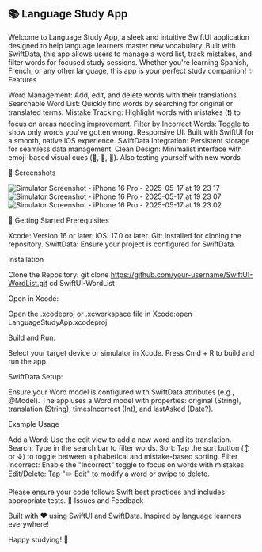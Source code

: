 📚 Language Study App
---
Welcome to Language Study App, a sleek and intuitive SwiftUI application designed to help language learners master new vocabulary. Built with SwiftData, this app allows users to manage a word list, track mistakes, and filter words for focused study sessions. Whether you're learning Spanish, French, or any other language, this app is your perfect study companion!
✨ Features

Word Management: Add, edit, and delete words with their translations.
Searchable Word List: Quickly find words by searching for original or translated terms.
Mistake Tracking: Highlight words with mistakes (❗) to focus on areas needing improvement.
Filter by Incorrect Words: Toggle to show only words you've gotten wrong.
Responsive UI: Built with SwiftUI for a smooth, native iOS experience.
SwiftData Integration: Persistent storage for seamless data management.
Clean Design: Minimalist interface with emoji-based visual cues (📝, 📖, 📅).
Also testing yourself with new words

📸 Screenshots




![Simulator Screenshot - iPhone 16 Pro - 2025-05-17 at 19 23 17](https://github.com/user-attachments/assets/3d0f7b87-567e-4b5f-ae2b-c3685ea2d2ad)
![Simulator Screenshot - iPhone 16 Pro - 2025-05-17 at 19 23 07](https://github.com/user-attachments/assets/b88b701c-824b-42e0-97d5-c1733c439cfb)
![Simulator Screenshot - iPhone 16 Pro - 2025-05-17 at 19 23 02](https://github.com/user-attachments/assets/5fdda586-260d-46f1-8d6a-defa3d4f5d86)








🚀 Getting Started
Prerequisites

Xcode: Version 16 or later.
iOS: 17.0 or later.
Git: Installed for cloning the repository.
SwiftData: Ensure your project is configured for SwiftData.

Installation

Clone the Repository:
git clone https://github.com/your-username/SwiftUI-WordList.git
cd SwiftUI-WordList


Open in Xcode:

Open the .xcodeproj or .xcworkspace file in Xcode:open LanguageStudyApp.xcodeproj




Build and Run:

Select your target device or simulator in Xcode.
Press Cmd + R to build and run the app.


SwiftData Setup:

Ensure your Word model is configured with SwiftData attributes (e.g., @Model).
The app uses a Word model with properties: original (String), translation (String), timesIncorrect (Int), and lastAsked (Date?).



Example Usage

Add a Word: Use the edit view to add a new word and its translation.
Search: Type in the search bar to filter words.
Sort: Tap the sort button (↕️ or ↓) to toggle between alphabetical and mistake-based sorting.
Filter Incorrect: Enable the "Incorrect" toggle to focus on words with mistakes.
Edit/Delete: Tap "✏️ Edit" to modify a word or swipe to delete.


Please ensure your code follows Swift best practices and includes appropriate tests.
🐛 Issues and Feedback


Built with ❤️ using SwiftUI and SwiftData.
Inspired by language learners everywhere!

Happy studying! 📖
